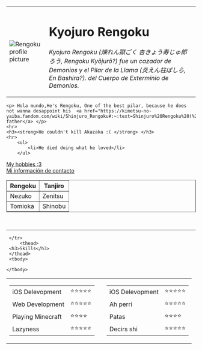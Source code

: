 
<br>
<html lang="en">
<head>
    <meta charset="UTF-8">
    <meta http-equiv="X-UA-Compatible" content="IE=edge">
    <meta name="viewport" content="width=device-width, initial-scale=1.0">
    <title>Ian's Personal Site</title>
</head>
<body>
    <table cellspacing="10">
        <td><img src= "https://descargas.ams3.digitaloceanspaces.com/images/4523/kyojuro-rengoku-wallpapers-hd-demon-slayer_icon_android.png" alt="Rengoku profile picture"> </td>
        <td><h1>Kyojuro Rengoku</h1>
            <p><em>Kyojuro Rengoku (煉れん獄ごく 杏きょう寿じゅ郎ろう, Rengoku Kyōjurō?) fue un cazador de Demonios y el Pilar de la Llama (炎えん柱ばしら, En Bashira?). del Cuerpo de Exterminio de Demonios.</em></p> </td>
    </table>
    
    <p> Hola mundo,He's Rengoku, One of the best pilar, because he does not wanna desappoint his  <a href="https://kimetsu-no-yaiba.fandom.com/wiki/Shinjuro_Rengoku#:~:text=Shinjuro%20Rengoku%20(%20%E7%85%89%20%E3%82%8C%E3%82%93%20%E7%8D%84,the%20husband%20of%20Ruka%20Rengoku."> father</a> </p>
    <hr>
    <h3><strong>He couldn't kill Akazaka :( </strong> </h3>
    <hr>
        <ul> 
            <li>He died doing what he loved</li> 
        </ul>
 <a href="Hobbies.html"> My hobbies :3</a>
 <br>
 <a href="Contact.html"> Mi información de contacto</a>
 <table border="1">
     <thead>
        <tr>
            <th>Rengoku</th>
            <th> Tanjiro</th>
        </tr>
     </thead>
     <tbody>
        <tr>
            <td>Nezuko</td>
            <td> Zenitsu</td>
        </tr>
        <tr>
            <td> Tomioka</td>
            <td> Shinobu</td>
        </tr>
     </tbody>
    
 </table>
 <br>
 <hr>
 <table cellspacing="10">
     <tr>
        <td>
        <table>
            <tr>
            <td>iOS Delevopment </td>
            <td>⭐⭐⭐⭐⭐ </td>  
        </tr>
        <tr>
            <td>Web Development </td>
            <td>⭐⭐⭐⭐⭐ </td>
            <tr>
                <td> Playing Minecraft </td>
                <td>⭐⭐⭐⭐ </td>  
            </tr>
            <tr>
                <td>Lazyness  </td>
                <td>⭐⭐⭐⭐⭐ </td>
            </tr>
        </table>    
        <td>
            <td>
                <table>
                    <tr>
                    <td>iOS Delevopment </td>
                    <td>⭐⭐⭐⭐⭐ </td>  
                </tr>
                <tr>
                    <td>Ah perri </td>
                    <td>⭐⭐⭐⭐⭐ </td>
                    <tr>
                        <td>Patas </td>
                        <td>⭐⭐⭐⭐ </td>  
                    </tr>
                    <tr>
                        <td>Decirs shi  </td>
                        <td>⭐⭐⭐⭐⭐ </td>
                    </tr>
                </table>
        </td>
        </tr>
        
     

     </tr>
         <thead>
     <h3>Skills</h3>
     </thead>    
     <tbody>
       
    </tbody>
 </table>

</body>
</html>
